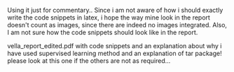 Using it just for commentary..
Since i am not aware of how i should exactly write the code snippets in latex, i hope the way mine look in the report doesn't count as images, since there are indeed no images integrated. Also, I am not sure how the code snippets should look like in the report.

vella_report_edited.pdf with code snippets and an explanation about why i have used supervised learning method and an explanation of tar package! please look at this one if the others are not as required...